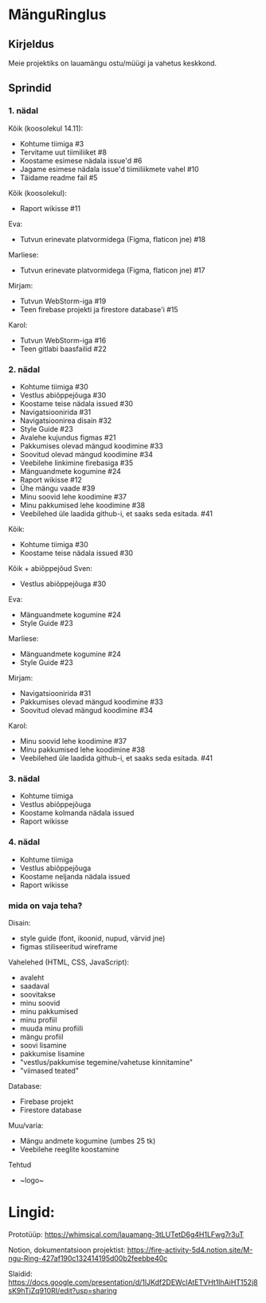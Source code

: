 # MänguRinglus

## Kirjeldus
Meie projektiks on lauamängu ostu/müügi ja vahetus keskkond.

## Sprindid
### 1. nädal

Kõik (koosolekul 14.11):
* Kohtume tiimiga #3 
* Tervitame uut tiimiliiket #8 
* Koostame esimese nädala issue'd #6 
* Jagame esimese nädala issue'd tiimiliikmete vahel #10
* Täidame readme fail #5

Kõik (koosolekul):
* Raport wikisse #11

Eva:
* Tutvun erinevate platvormidega (Figma, flaticon jne) #18

Marliese:
* Tutvun erinevate platvormidega (Figma, flaticon jne) #17

Mirjam:
* Tutvun WebStorm-iga #19
* Teen firebase projekti ja firestore database'i #15

Karol:
* Tutvun WebStorm-iga #16
* Teen gitlabi baasfailid #22

### 2. nädal
* Kohtume tiimiga #30
* Vestlus abiõppejõuga #30
* Koostame teise nädala issued #30
* Navigatsioonirida #31
* Navigatsioonirea disain #32
* Style Guide #23
* Avalehe kujundus figmas #21
* Pakkumises olevad mängud koodimine #33
* Soovitud olevad mängud koodimine #34
* Veebilehe linkimine firebasiga #35
* Mänguandmete kogumine #24
* Raport wikisse #12
* Ühe mängu vaade #39
* Minu soovid lehe koodimine #37
* Minu pakkumised lehe koodimine #38
* Veebilehed üle laadida github-i, et saaks seda esitada. #41

Kõik:
* Kohtume tiimiga #30
* Koostame teise nädala issued #30

Kõik + abiõppejõud Sven:
* Vestlus abiõppejõuga #30

Eva:
* Mänguandmete kogumine #24
* Style Guide #23

Marliese:
* Mänguandmete kogumine #24
* Style Guide #23

Mirjam:
* Navigatsioonirida #31
* Pakkumises olevad mängud koodimine #33
* Soovitud olevad mängud koodimine #34

Karol:
* Minu soovid lehe koodimine #37
* Minu pakkumised lehe koodimine #38
* Veebilehed üle laadida github-i, et saaks seda esitada. #41


### 3. nädal
* Kohtume tiimiga
* Vestlus abiõppejõuga
* Koostame kolmanda nädala issued
* Raport wikisse

### 4. nädal
* Kohtume tiimiga
* Vestlus abiõppejõuga
* Koostame neljanda nädala issued
* Raport wikisse 

### mida on vaja teha?
Disain:
* style guide (font, ikoonid, nupud, värvid jne)
* figmas stiliseeritud wireframe

Vahelehed (HTML, CSS, JavaScript):
* avaleht
* saadaval
* soovitakse
* minu soovid
* minu pakkumised
* minu profiil
* muuda minu profiili
* mängu profiil 
* soovi lisamine
* pakkumise lisamine
* "vestlus/pakkumise tegemine/vahetuse kinnitamine"
* "viimased teated"

Database:
* Firebase projekt
* Firestore database

Muu/varia:
* Mängu andmete kogumine (umbes 25 tk)
* Veebilehe reeglite koostamine

Tehtud
* ~logo~

# Lingid:

Prototüüp:
https://whimsical.com/lauamang-3tLUTetD6g4H1LFwg7r3uT

Notion, dokumentatsioon projektist:
https://fire-activity-5d4.notion.site/M-ngu-Ring-427af190c132414195d00b2feebbe40c

Slaidid:
https://docs.google.com/presentation/d/1lJKdf2DEWcIAtETVHt1lhAiHT152j8sK9hTjZq910RI/edit?usp=sharing
